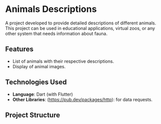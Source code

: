 # Animals Descriptions

A project developed to provide detailed descriptions of different animals. This project can be used in educational applications, virtual zoos, or any other system that needs information about fauna.

## Features

- List of animals with their respective descriptions.
- Display of animal images.

## Technologies Used

- **Language**: Dart (with Flutter)
- **Other Libraries**:
  (https://pub.dev/packages/http): for data requests.
  
## Project Structure


